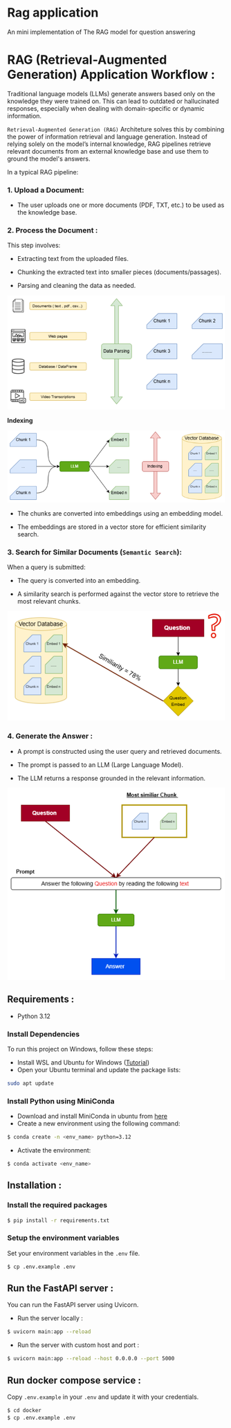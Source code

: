 # Rag application 

An mini implementation of The RAG model for question answering 



# RAG (Retrieval-Augmented Generation) Application Workflow :

Traditional language models (LLMs) generate answers based only on the knowledge they were trained on. This can lead to outdated or hallucinated responses, especially when dealing with domain-specific or dynamic information.

`Retrieval-Augmented Generation (RAG)` Architeture solves this by combining the power of information retrieval and language generation. Instead of relying solely on the model’s internal knowledge, RAG pipelines retrieve relevant documents from an external knowledge base and use them to ground the model's answers.

In a typical RAG pipeline: 

### 1. Upload a Document:

- The user uploads one or more documents (PDF, TXT, etc.) to be used as the knowledge base.


### 2. Process the Document :

This step involves:

- Extracting text from the uploaded files.

- Chunking the extracted text into smaller pieces (documents/passages).

- Parsing and cleaning the data as needed.

![Data parsing](src/assets/Data_parsing.png)


**Indexing**

![indexing](src/assets/Indexing.png)

- The chunks are converted into embeddings using an embedding model.

- The embeddings are stored in a vector store for efficient similarity search.

### 3. Search for Similar Documents (`Semantic Search`):

When a query is submitted:

- The query is converted into an embedding.

- A similarity search is performed against the vector store to retrieve the most relevant chunks.

![search](src/assets/Semantic_search.png)

### 4. Generate the Answer :

- A prompt is constructed using the user query and retrieved documents.

- The prompt is passed to an LLM (Large Language Model).

- The LLM returns a response grounded in the relevant information.

![answer](src/assets/Get_answer.png)

## Requirements :

- Python 3.12

### Install Dependencies

To run this project on Windows, follow these steps:
- Install WSL and Ubuntu for Windows ([Tutorial](https://www.youtube.com/watch?v=IL7Jd9rjgrM))
- Open your Ubuntu terminal and update the package lists:

```bash
sudo apt update
```

### Install Python using MiniConda

- Download and install MiniConda in ubuntu from [here](https://www.anaconda.com/docs/getting-started/miniconda/install)
- Create a new environment using the following command:

```bash
$ conda create -n <env_name> python=3.12
```

- Activate the environment:

```bash
$ conda activate <env_name>
```


## Installation : 

### Install the required packages

```bash
$ pip install -r requirements.txt
```

### Setup the environment variables

Set your environment variables in the `.env` file. 

```bash
$ cp .env.example .env
```

## Run the FastAPI server : 

You can run the FastAPI server using Uvicorn.

- Run the server locally : 

```bash
$ uvicorn main:app --reload 
```

- Run the server with custom host and port :

```bash
$ uvicorn main:app --reload --host 0.0.0.0 --port 5000
```


## Run docker compose service :

Copy `.env.example` in your `.env` and update it with your credentials.

```bash
$ cd docker
$ cp .env.example .env
```


